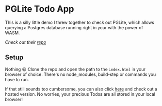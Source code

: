 # PGLite Todo App
This is a silly little demo I threw together to check out PGLite, which allows querying a Postgres database running right in your with the power of WASM.  

*Check out their [repo](https://github.com/electric-sql/pglite)*

## Setup
Nothing 😆 Clone the repo and open the path to the `index.html` in your browser of choice. There's no node_modules, build-step or commands you have to run.  

If that still sounds too cumbersome, you can also click [here](https://mjdeligan.github.io/pglite-todo-demo/) and check out a hosted version. No worries,
your precious Todos are all stored in your local browser!
